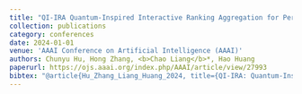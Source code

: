 ```yaml
---
title: "QI-IRA Quantum-Inspired Interactive Ranking Aggregation for Person Re-identification"
collection: publications
category: conferences
date: 2024-01-01
venue: 'AAAI Conference on Artificial Intelligence (AAAI)'
authors: Chunyu Hu, Hong Zhang, <b>Chao Liang</b>*, Hao Huang
paperurl: https://ojs.aaai.org/index.php/AAAI/article/view/27993
bibtex: "@article{Hu_Zhang_Liang_Huang_2024, title={QI-IRA: Quantum-Inspired Interactive Ranking Aggregation for Person Re-identification}, volume={38}, url={https://ojs.aaai.org/index.php/AAAI/article/view/27993}, DOI={10.1609/aaai.v38i3.27993}, abstractNote={Ranking aggregation (RA), the process of aggregating multiple rankings derived from multiple search strategies, has been proved effective in person re-identification (re-ID) because of a single re-ID method can not always achieve consistent superiority for different scenarios. Existing RA research mainly focus on unsupervised and fully-supervised methods. The former lack external supervision to optimize performance, while the latter are costly because of expensive labeling effort required for training. To address the above challenges, this paper proposes a quantum-inspired interactive ranking aggregation (QI-IRA) method, which (1) utilizes quantum theory to interpret and model the generation and aggregation of multiple basic rankings, (2) approximates or even exceeds the performance of fully-supervised RA methods with much less labeling cost, even as low as only two feedbacks per query on Market1501, MARS and DukeMTMC-VideoReID datasets. Comparative experiments conducted on six public re-ID datasets validate the superiority of the proposed QI-IRA method over existing unsupervised, interactive, and fully-supervised RA approaches.}, number={3}, journal={Proceedings of the AAAI Conference on Artificial Intelligence}, author={Hu, Chunyu and Zhang, Hong and Liang, Chao and Huang, Hao}, year={2024}, month={Mar.}, pages={2202-2210} }"
---
```


